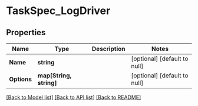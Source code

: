 # TaskSpec_LogDriver

## Properties
Name | Type | Description | Notes
------------ | ------------- | ------------- | -------------
**Name** | **string** |  | [optional] [default to null]
**Options** | **map[String, string]** |  | [optional] [default to null]

[[Back to Model list]](../README.md#documentation-for-models) [[Back to API list]](../README.md#documentation-for-api-endpoints) [[Back to README]](../README.md)


